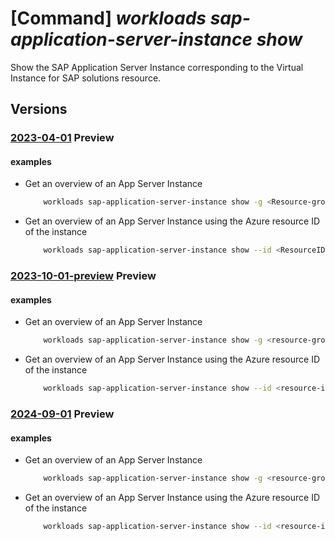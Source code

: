 # [Command] _workloads sap-application-server-instance show_

Show the SAP Application Server Instance corresponding to the Virtual Instance for SAP solutions resource.

## Versions

### [2023-04-01](/Resources/mgmt-plane/L3N1YnNjcmlwdGlvbnMve30vcmVzb3VyY2Vncm91cHMve30vcHJvdmlkZXJzL21pY3Jvc29mdC53b3JrbG9hZHMvc2FwdmlydHVhbGluc3RhbmNlcy97fS9hcHBsaWNhdGlvbmluc3RhbmNlcy97fQ==/2023-04-01.xml) **Preview**

<!-- mgmt-plane /subscriptions/{}/resourcegroups/{}/providers/microsoft.workloads/sapvirtualinstances/{}/applicationinstances/{} 2023-04-01 -->

#### examples

- Get an overview of an App Server Instance
    ```bash
        workloads sap-application-server-instance show -g <Resource-group-name> --sap-virtual-instance-name <VIS name> -n <ResourceName>
    ```

- Get an overview of an App Server Instance using the Azure resource ID of the instance
    ```bash
        workloads sap-application-server-instance show --id <ResourceID>
    ```

### [2023-10-01-preview](/Resources/mgmt-plane/L3N1YnNjcmlwdGlvbnMve30vcmVzb3VyY2Vncm91cHMve30vcHJvdmlkZXJzL21pY3Jvc29mdC53b3JrbG9hZHMvc2FwdmlydHVhbGluc3RhbmNlcy97fS9hcHBsaWNhdGlvbmluc3RhbmNlcy97fQ==/2023-10-01-preview.xml) **Preview**

<!-- mgmt-plane /subscriptions/{}/resourcegroups/{}/providers/microsoft.workloads/sapvirtualinstances/{}/applicationinstances/{} 2023-10-01-preview -->

#### examples

- Get an overview of an App Server Instance
    ```bash
        workloads sap-application-server-instance show -g <resource-group-name> --sap-virtual-instance-name <vis-name> -n <app-instance-name>
    ```

- Get an overview of an App Server Instance using the Azure resource ID of the instance
    ```bash
        workloads sap-application-server-instance show --id <resource-id>
    ```

### [2024-09-01](/Resources/mgmt-plane/L3N1YnNjcmlwdGlvbnMve30vcmVzb3VyY2Vncm91cHMve30vcHJvdmlkZXJzL21pY3Jvc29mdC53b3JrbG9hZHMvc2FwdmlydHVhbGluc3RhbmNlcy97fS9hcHBsaWNhdGlvbmluc3RhbmNlcy97fQ==/2024-09-01.xml) **Preview**

<!-- mgmt-plane /subscriptions/{}/resourcegroups/{}/providers/microsoft.workloads/sapvirtualinstances/{}/applicationinstances/{} 2024-09-01 -->

#### examples

- Get an overview of an App Server Instance
    ```bash
        workloads sap-application-server-instance show -g <resource-group-name> --sap-virtual-instance-name <vis-name> -n <app-instance-name>
    ```

- Get an overview of an App Server Instance using the Azure resource ID of the instance
    ```bash
        workloads sap-application-server-instance show --id <resource-id>
    ```
